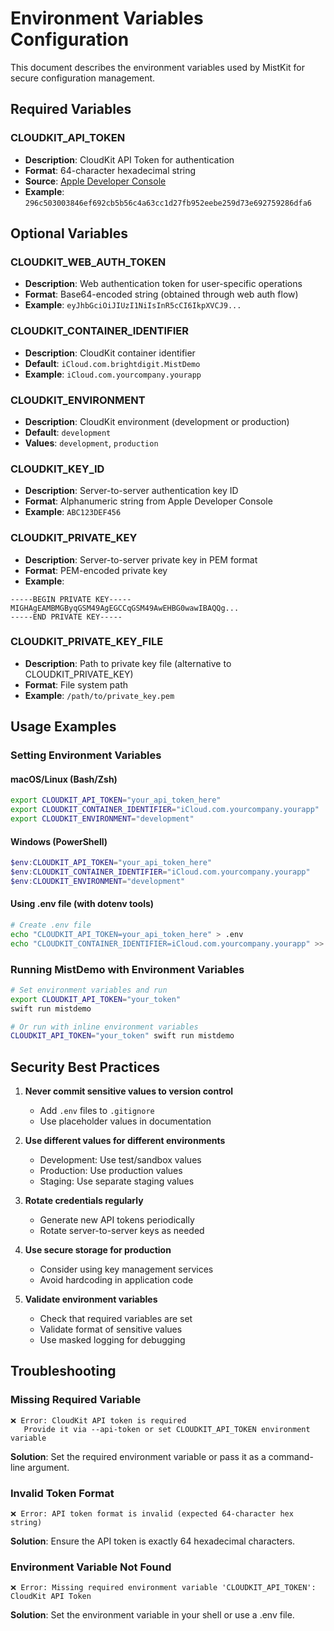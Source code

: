 # Environment Variables Configuration

This document describes the environment variables used by MistKit for secure configuration management.

## Required Variables

### CLOUDKIT_API_TOKEN
- **Description**: CloudKit API Token for authentication
- **Format**: 64-character hexadecimal string
- **Source**: [Apple Developer Console](https://icloud.developer.apple.com/dashboard/)
- **Example**: `296c503003846ef692cb5b56c4a63cc1d27fb952eebe259d73e692759286dfa6`

## Optional Variables

### CLOUDKIT_WEB_AUTH_TOKEN
- **Description**: Web authentication token for user-specific operations
- **Format**: Base64-encoded string (obtained through web auth flow)
- **Example**: `eyJhbGciOiJIUzI1NiIsInR5cCI6IkpXVCJ9...`

### CLOUDKIT_CONTAINER_IDENTIFIER
- **Description**: CloudKit container identifier
- **Default**: `iCloud.com.brightdigit.MistDemo`
- **Example**: `iCloud.com.yourcompany.yourapp`

### CLOUDKIT_ENVIRONMENT
- **Description**: CloudKit environment (development or production)
- **Default**: `development`
- **Values**: `development`, `production`

### CLOUDKIT_KEY_ID
- **Description**: Server-to-server authentication key ID
- **Format**: Alphanumeric string from Apple Developer Console
- **Example**: `ABC123DEF456`

### CLOUDKIT_PRIVATE_KEY
- **Description**: Server-to-server private key in PEM format
- **Format**: PEM-encoded private key
- **Example**: 
```
-----BEGIN PRIVATE KEY-----
MIGHAgEAMBMGByqGSM49AgEGCCqGSM49AwEHBG0wawIBAQQg...
-----END PRIVATE KEY-----
```

### CLOUDKIT_PRIVATE_KEY_FILE
- **Description**: Path to private key file (alternative to CLOUDKIT_PRIVATE_KEY)
- **Format**: File system path
- **Example**: `/path/to/private_key.pem`

## Usage Examples

### Setting Environment Variables

#### macOS/Linux (Bash/Zsh)
```bash
export CLOUDKIT_API_TOKEN="your_api_token_here"
export CLOUDKIT_CONTAINER_IDENTIFIER="iCloud.com.yourcompany.yourapp"
export CLOUDKIT_ENVIRONMENT="development"
```

#### Windows (PowerShell)
```powershell
$env:CLOUDKIT_API_TOKEN="your_api_token_here"
$env:CLOUDKIT_CONTAINER_IDENTIFIER="iCloud.com.yourcompany.yourapp"
$env:CLOUDKIT_ENVIRONMENT="development"
```

#### Using .env file (with dotenv tools)
```bash
# Create .env file
echo "CLOUDKIT_API_TOKEN=your_api_token_here" > .env
echo "CLOUDKIT_CONTAINER_IDENTIFIER=iCloud.com.yourcompany.yourapp" >> .env
```

### Running MistDemo with Environment Variables

```bash
# Set environment variables and run
export CLOUDKIT_API_TOKEN="your_token"
swift run mistdemo

# Or run with inline environment variables
CLOUDKIT_API_TOKEN="your_token" swift run mistdemo
```

## Security Best Practices

1. **Never commit sensitive values to version control**
   - Add `.env` files to `.gitignore`
   - Use placeholder values in documentation

2. **Use different values for different environments**
   - Development: Use test/sandbox values
   - Production: Use production values
   - Staging: Use separate staging values

3. **Rotate credentials regularly**
   - Generate new API tokens periodically
   - Rotate server-to-server keys as needed

4. **Use secure storage for production**
   - Consider using key management services
   - Avoid hardcoding in application code

5. **Validate environment variables**
   - Check that required variables are set
   - Validate format of sensitive values
   - Use masked logging for debugging

## Troubleshooting

### Missing Required Variable
```
❌ Error: CloudKit API token is required
   Provide it via --api-token or set CLOUDKIT_API_TOKEN environment variable
```

**Solution**: Set the required environment variable or pass it as a command-line argument.

### Invalid Token Format
```
❌ Error: API token format is invalid (expected 64-character hex string)
```

**Solution**: Ensure the API token is exactly 64 hexadecimal characters.

### Environment Variable Not Found
```
❌ Error: Missing required environment variable 'CLOUDKIT_API_TOKEN': CloudKit API Token
```

**Solution**: Set the environment variable in your shell or use a .env file.

